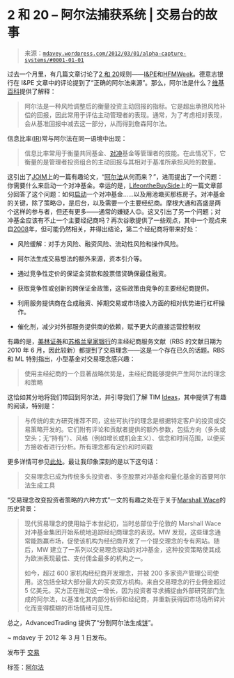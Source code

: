 <!--yml

类别：未分类

日期：2024-05-18 06:28:25

-->

# 2 和 20 – 阿尔法捕获系统 | 交易台的故事

> 来源：[`mdavey.wordpress.com/2012/03/01/alpha-capture-systems/#0001-01-01`](https://mdavey.wordpress.com/2012/03/01/alpha-capture-systems/#0001-01-01)

过去一个月里，有几篇文章讨论了[2 和 20](http://seekingalpha.com/instablog/320061-ted-stamas/35115-2-and-20-rule)规则——[I&PE](http://www.ipe.com/news/pension-funds-willing-to-pay-2-20-fees-but-now-more-analytical-survey_44193.php)和[HFMWeek](http://www.hfmweek.com/features/1705172/the-future-of-2-and-20.thtml)。德意志银行在 I&PE 文章中的评论提到了“正确的阿尔法来源”。那么，阿尔法是什么？[维基百科](http://en.wikipedia.org/wiki/Alpha_(investment))提供了解释：

> 阿尔法是一种风险调整后的衡量投资主动回报的指标。它是超出承担风险补偿的回报，因此常用于评估主动管理者的表现。通常，为了考虑相对表现，会从基准回报中减去这一部分，从而得到詹森阿尔法。

信息比率([IR](http://en.wikipedia.org/wiki/Information_ratio))常与阿尔法在同一语境中出现：

> 信息比率常用于衡量共同基金、[对冲](http://hedgefund.blogspot.com/)基金等管理者的技能。在此情况下，它衡量的是管理者投资组合的主动回报与其相对于基准所承担风险的数量。

这引出了[JOIM](https://www.joim.com/index0.asp)上的一篇有趣论文，“[阿尔法](http://web.mit.edu/alo/www/Papers/active_pub.pdf)从何而来？”，进而提出了一个问题：你需要什么来启动一个对冲基金。幸运的是，[LifeontheBuySide](http://www.lifeonthebuyside.com/)上的一篇文章部分回答了这个问题：如何[启动](http://www.lifeonthebuyside.com/start-a-hedge-fund/)一个对冲基金……以及用池塘买那栋房子。对冲基金的关键，除了策略😉，是后台，以及需要一个主要经纪商。摩根大通和高盛是两个这样的参与者，但还有更多——通常的嫌疑人😉。这又引出了另一个问题；对冲基金应该有不止一个主要经纪商吗？再次谷歌提供了一些观点，其中一个观点来自[2008](http://www.ml.com/media/113487.pdf)年，但可能仍然相关，并得出结论，第二个经纪商将带来好处：

+   风险缓解：对手方风险、融资风险、流动性风险和操作风险。

+   阿尔法生成交易想法的额外来源，资本引介等。

+   通过竞争性定价的保证金贷款和股票借贷确保最佳融资。

+   获取竞争性或创新的跨保证金政策，这些政策由竞争的主要经纪商提供。

+   利用服务提供商在合成融资、掉期交易或市场接入方面的相对优势进行杠杆操作。

+   催化剂，减少对外部服务提供商的依赖，赋予更大的直接运营控制权

有趣的是，[美林证券](http://www.ml.com/media/113487.pdf)和[苏格兰皇家银行](http://www.rbsm.com/rbsmassets/PDFs/54286RBS_TheAlternativeEmergingMarketEquitySwapsSyntheticPrime(new).pdf)的主经纪商服务文献（RBS 的文献日期为 2010 年 6 月，因此较新）都提到了交易理念——这是一个存在已久的话题。RBS 和 ML 特别指出，小型基金对交易理念感兴趣：

> 使用主经纪商的一个显著战略优势是，主经纪商能够提供产生阿尔法的理念和策略

这恰如其分地将我们带回到阿尔法，并引导我们了解 TIM [Ideas](http://www.timgroup.com/sites/default/files/TIM%20Ideas%20brochure_2.pdf)，其中提供了有趣的阅读，特别是：

> 与传统的卖方研究推荐不同，这些可执行的理念是根据特定客户的投资或交易策略开发的。它们附有评论和贡献者提供的额外参数，包括方向（多头或空头；无“持有”）、风格（例如增长或机会主义）、信念和时间范围，以便买方接收者进行分析。所有理念都有定价和时间戳

更多详情可参见[此处](http://www.timgroup.com/press-releases/six-ways-trade-ideas-are-changing-investor-strategies)。最让我印象深刻的是以下这句话：

> 交易理念已成为传统多头投资者、多空股票对冲基金和量化基金的首要阿尔法生成工具

“交易理念改变投资者策略的六种方式”一文的有趣之处在于关于[Marshall Wace](http://www.mwam.com/)的历史背景：

> 现代贸易理念的使用始于本世纪初，当时总部位于伦敦的 Marshall Wace 对冲基金集团开始系统地追踪经纪商理念的表现。MW 发现，这些理念通常能跑赢市场，促使该机构为经纪商开发了一个提交理念的专有网站。随后，MW 建立了一系列以交易理念驱动的对冲基金，这种投资策略使其成为欧洲表现最佳、支付佣金最多的机构之一。
> 
> 如今，超过 600 家机构经纪商开发理念，并被 200 多家资产管理公司使用。这包括全球大部分最大的买卖双方机构。来自交易理念的行业佣金超过 5 亿美元。买方正在推动这一增长，因为投资者寻求捕捉由外部研究部门生成的阿尔法，以基准化其内部分析师和经纪商，并重新获得因市场场所碎片化而变得模糊的市场情绪可见性。

总之，AdvancedTrading 提供了“分割阿尔法生成[饼](http://www.advancedtrading.com/algorithms/227200078)”。

~ mdavey 于 2012 年 3 月 1 日发布。

发布于 [交易](https://mdavey.wordpress.com/category/trading/)

标签：[阿尔法](https://mdavey.wordpress.com/tag/alpha/)

